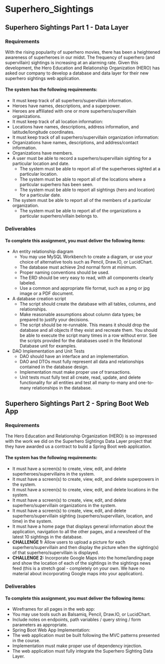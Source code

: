 # Superhero_Sightings
## Superhero Sightings Part 1 - Data Layer

### Requirements
With the rising popularity of superhero movies, there has been a heightened awareness of superheroes in our midst. The frequency of superhero (and supervillain) sightings is increasing at an alarming rate. Given this development, the Hero Education and Relationship Organization (HERO) has asked our company to develop a database and data layer for their new superhero sightings web application.

#### The system has the following requirements:

- It must keep track of all superhero/supervillain information.
- Heroes have names, descriptions, and a superpower.
- Heroes are affiliated with one or more superhero/supervillain organizations.
- It must keep track of all location information:
- Locations have names, descriptions, address information, and latitude/longitude coordinates.
- It must keep track of all superhero/supervillain organization information:
- Organizations have names, descriptions, and address/contact information.
- Organizations have members.
- A user must be able to record a superhero/supervillain sighting for a particular location and date.
    - The system must be able to report all of the superheroes sighted at a particular location.
    - The system must be able to report all of the locations where a particular superhero has been seen.
    - The system must be able to report all sightings (hero and location) for a particular date.
- The system must be able to report all of the members of a particular organization.
    - The system must be able to report all of the organizations a particular superhero/villain belongs to.

### Deliverables
#### To complete this assignment, you must deliver the following items:

- An entity relationship diagram
    - You may use MySQL Workbench to create a diagram, or use your choice of alternative tools such as Pencil, Draw.IO, or LucidChart.
    - The database must achieve 2nd normal form at minimum.
    - Proper naming conventions should be used.
    - The ERD should be very easy to read, with all components clearly labeled.
    - Use a common and appropriate file format, such as a png or jpg image or a PDF document.
- A database creation script
   - The script should create the database with all tables, columns, and relationships.
   - Make reasonable assumptions about column data types; be prepared to justify your decisions.
   - The script should be re-runnable. This means it should drop the database and all objects if they exist and recreate them. You should be able to execute the script many times in a row without error. See the scripts provided for the databases used in the Relational Database unit for examples.
- DAO Implementation and Unit Tests
    - DAO should have an interface and an implementation.
    - DAO and DTOs must fully represent all data and relationships contained in the database design.
    - Implementation must make proper use of transactions.
    - Unit tests must fully test all create, read, update, and delete functionality for all entities and test all many-to-many and one-to-many relationships in the database.

## Superhero Sightings Part 2 - Spring Boot Web App

### Requirements
The Hero Education and Relationship Organization (HERO) is so impressed with the work we did on the Superhero Sightings Data Layer project that they have awarded us a contract to build a Spring Boot web application.

#### The system has the following requirements:

- It must have a screen(s) to create, view, edit, and delete superheroes/supervillains in the system.
- It must have a screen(s) to create, view, edit, and delete superpowers in the system.
- It must have a screen(s) to create, view, edit, and delete locations in the system.
- It must have a screen(s) to create, view, edit, and delete superhero/supervillain organizations in the system.
- It must have a screen(s) to create, view, edit, and delete superhero/supervillain sighting (superhero/supervillain, location, and time) in the system.
- It must have a home page that displays general information about the application, navigation to all the other pages, and a newsfeed of the latest 10 sightings in the database.
- **CHALLENGE 1:** Allow users to upload a picture for each superhero/supervillain and then display the picture when the sighting(s) of that superhero/supervillain is displayed.
- **CHALLENGE 2:** Incorporate Google Maps into the home/landing page and show the location of each of the sightings in the sightings news feed (this is a stretch goal - completely on your own. We have no material about incorporating Google maps into your application).

### Deliverables
#### To complete this assignment, you must deliver the following items:

- Wireframes for all pages in the web app:
- You may use tools such as Balsamiq, Pencil, Draw.IO, or LucidChart.
- Include notes on endpoints, path variables / query string / form parameters as appropriate.
- Spring Boot Web App Implementation:
- The web application must be built following the MVC patterns presented in the course.
- Implementation must make proper use of dependency injection.
- The web application must fully integrate the Superhero Sighting Data Layer.

